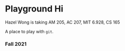 # Playground Hi

Hazel Wong is taking AM 205, AC 207, MIT 6.928, CS 165

A place to play with `git`.

### Fall 2021
